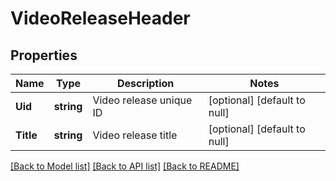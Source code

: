 # VideoReleaseHeader

## Properties
Name | Type | Description | Notes
------------ | ------------- | ------------- | -------------
**Uid** | **string** | Video release unique ID | [optional] [default to null]
**Title** | **string** | Video release title | [optional] [default to null]

[[Back to Model list]](../README.md#documentation-for-models) [[Back to API list]](../README.md#documentation-for-api-endpoints) [[Back to README]](../README.md)


